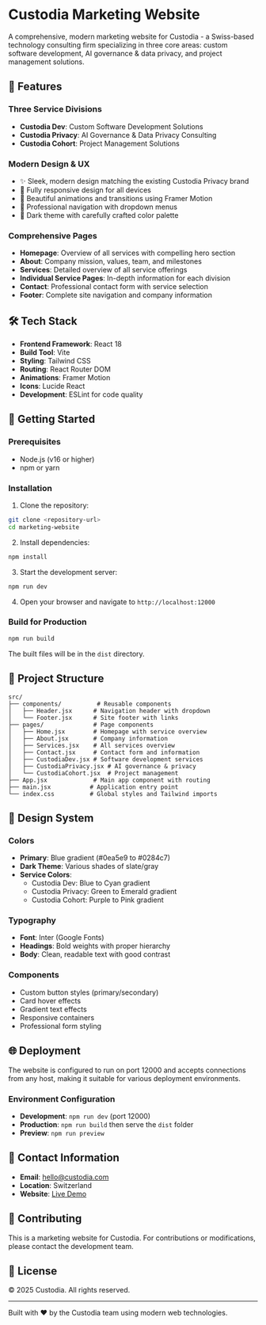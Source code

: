 # Custodia Marketing Website

A comprehensive, modern marketing website for Custodia - a Swiss-based technology consulting firm specializing in three core areas: custom software development, AI governance & data privacy, and project management solutions.

## 🌟 Features

### Three Service Divisions
- **Custodia Dev**: Custom Software Development Solutions
- **Custodia Privacy**: AI Governance & Data Privacy Consulting  
- **Custodia Cohort**: Project Management Solutions

### Modern Design & UX
- ✨ Sleek, modern design matching the existing Custodia Privacy brand
- 📱 Fully responsive design for all devices
- 🎨 Beautiful animations and transitions using Framer Motion
- 🎯 Professional navigation with dropdown menus
- 🌙 Dark theme with carefully crafted color palette

### Comprehensive Pages
- **Homepage**: Overview of all services with compelling hero section
- **About**: Company mission, values, team, and milestones
- **Services**: Detailed overview of all service offerings
- **Individual Service Pages**: In-depth information for each division
- **Contact**: Professional contact form with service selection
- **Footer**: Complete site navigation and company information

## 🛠 Tech Stack

- **Frontend Framework**: React 18
- **Build Tool**: Vite
- **Styling**: Tailwind CSS
- **Routing**: React Router DOM
- **Animations**: Framer Motion
- **Icons**: Lucide React
- **Development**: ESLint for code quality

## 🚀 Getting Started

### Prerequisites
- Node.js (v16 or higher)
- npm or yarn

### Installation

1. Clone the repository:
```bash
git clone <repository-url>
cd marketing-website
```

2. Install dependencies:
```bash
npm install
```

3. Start the development server:
```bash
npm run dev
```

4. Open your browser and navigate to `http://localhost:12000`

### Build for Production

```bash
npm run build
```

The built files will be in the `dist` directory.

## 📁 Project Structure

```
src/
├── components/          # Reusable components
│   ├── Header.jsx      # Navigation header with dropdown
│   └── Footer.jsx      # Site footer with links
├── pages/              # Page components
│   ├── Home.jsx        # Homepage with service overview
│   ├── About.jsx       # Company information
│   ├── Services.jsx    # All services overview
│   ├── Contact.jsx     # Contact form and information
│   ├── CustodiaDev.jsx # Software development services
│   ├── CustodiaPrivacy.jsx # AI governance & privacy
│   └── CustodiaCohort.jsx  # Project management
├── App.jsx             # Main app component with routing
├── main.jsx           # Application entry point
└── index.css          # Global styles and Tailwind imports
```

## 🎨 Design System

### Colors
- **Primary**: Blue gradient (#0ea5e9 to #0284c7)
- **Dark Theme**: Various shades of slate/gray
- **Service Colors**:
  - Custodia Dev: Blue to Cyan gradient
  - Custodia Privacy: Green to Emerald gradient  
  - Custodia Cohort: Purple to Pink gradient

### Typography
- **Font**: Inter (Google Fonts)
- **Headings**: Bold weights with proper hierarchy
- **Body**: Clean, readable text with good contrast

### Components
- Custom button styles (primary/secondary)
- Card hover effects
- Gradient text effects
- Responsive containers
- Professional form styling

## 🌐 Deployment

The website is configured to run on port 12000 and accepts connections from any host, making it suitable for various deployment environments.

### Environment Configuration
- **Development**: `npm run dev` (port 12000)
- **Production**: `npm run build` then serve the `dist` folder
- **Preview**: `npm run preview`

## 📧 Contact Information

- **Email**: hello@custodia.com
- **Location**: Switzerland
- **Website**: [Live Demo](https://work-1-evogyacifgodvaxo.prod-runtime.all-hands.dev)

## 🤝 Contributing

This is a marketing website for Custodia. For contributions or modifications, please contact the development team.

## 📄 License

© 2025 Custodia. All rights reserved.

---

Built with ❤️ by the Custodia team using modern web technologies.

